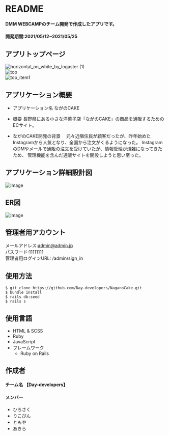 # README
#### DMM WEBCAMPのチーム開発で作成したアプリです。
#### 開発期間:2021/05/12~2021/05/25



## アプリトップページ
![horizontal_on_white_by_logaster (1)](https://user-images.githubusercontent.com/78731929/119217715-eb857a00-bb16-11eb-8304-45df2318e98a.png)  
![top](https://user-images.githubusercontent.com/78731929/119260122-54025300-bc0c-11eb-8440-8e6b6ed50267.gif)  
![top_item1](https://user-images.githubusercontent.com/78731929/120087650-af5ca580-c124-11eb-93d8-be89c6212336.gif)


## アプリケーション概要
* アプリケーション名
 ながのCAKE

* 概要
 長野県にある小さな洋菓子店「ながのCAKE」の商品を通販するためのECサイト。

* ながのCAKE開発の背景
　元々近隣住民が顧客だったが、昨年始めたInstagramから人気となり、全国から注文がくるようになった。
InstagramのDMやメールで通販の注文を受けていたが、情報管理が煩雑になってきたため、
管理機能を含んだ通販サイトを開設しようと思い至った。

## アプリケーション詳細設計図
![image](https://user-images.githubusercontent.com/78731929/119217183-69e01d00-bb13-11eb-93d2-69c676b2447d.png)

## ER図
![image](https://user-images.githubusercontent.com/78731929/119217376-d1e33300-bb14-11eb-8335-be72424e113f.png)

## 管理者用アカウント
メールアドレス:admin@admin.jp<br>
パスワード:11111111<br>
管理者用ログインURL: /admin/sign_in


## 使用方法
```
$ git clone https://github.com/Day-developers/NaganoCake.git
$ bundle install
$ rails db:seed
$ rails s
```

## 使用言語
- HTML & SCSS
- Ruby
- JavaScript
- フレームワーク
  - Ruby on Rails


## 作成者

#### チーム名 【Day-developers】
#### メンバー
* ひろさく
* りこぴん
* ともや
* あきら
